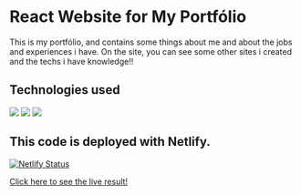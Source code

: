 # React Website for My Portfólio
This is my portfólio, and contains some things about me and about the jobs and experiences i have.
On the site, you can see some other sites i created and the techs i have knowledge!!

## Technologies used

<img src="https://img.shields.io/badge/next.js-000000?style=for-the-badge&logo=nextdotjs&logoColor=white"/>
<img src="https://img.shields.io/badge/TypeScript-007ACC?style=for-the-badge&logo=typescript&logoColor=white"/>
<img src="https://img.shields.io/badge/Tailwind_CSS-38B2AC?style=for-the-badge&logo=tailwind-css&logoColor=white"/>

## This code is deployed with Netlify.
[![Netlify Status](https://api.netlify.com/api/v1/badges/c6d868d8-2ce9-4136-b19d-e2bf53f80f72/deploy-status)](https://app.netlify.com/sites/jvphoenixportfolio/deploys)

[Click here to see the live result!](https://jvphoenixportfolio.netlify.app/)